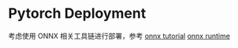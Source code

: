 # Pytorch Deployment

考虑使用 ONNX 相关工具链进行部署，参考 [onnx tutorial](https://github.com/onnx/tutorials)	[onnx runtime](https://onnxruntime.ai/docs/)

